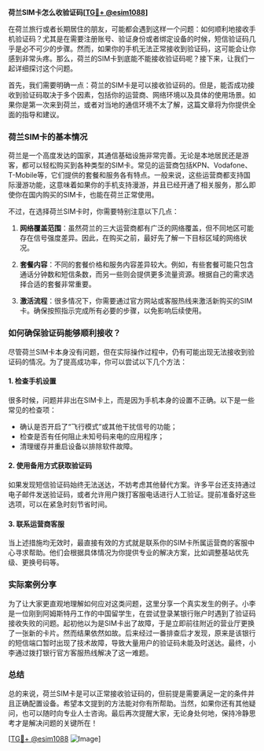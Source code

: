 **荷兰SIM卡怎么收验证码[[TG💪+ @esim1088](https://t.me/s/esim1088)]**

在荷兰旅行或者长期居住的朋友，可能都会遇到这样一个问题：如何顺利地接收手机验证码？尤其是在需要注册账号、验证身份或者绑定设备的时候，短信验证码几乎是必不可少的步骤。然而，如果你的手机无法正常接收到验证码，这可能会让你感到非常头疼。那么，荷兰的SIM卡到底能不能接收验证码呢？接下来，让我们一起详细探讨这个问题。

首先，我们需要明确一点：荷兰的SIM卡是可以接收验证码的。但是，能否成功接收到验证码取决于多个因素，包括你的运营商、网络环境以及具体的使用场景。如果你是第一次来到荷兰，或者对当地的通信环境不太了解，这篇文章将为你提供全面的指导和建议。

### 荷兰SIM卡的基本情况

荷兰是一个高度发达的国家，其通信基础设施非常完善。无论是本地居民还是游客，都可以轻松购买到各种类型的SIM卡。常见的运营商包括KPN、Vodafone、T-Mobile等，它们提供的套餐和服务各有特点。一般来说，这些运营商都支持国际漫游功能，这意味着如果你的手机支持漫游，并且已经开通了相关服务，那么即使你在国内购买的SIM卡，也能在荷兰正常使用。

不过，在选择荷兰SIM卡时，你需要特别注意以下几点：

1. **网络覆盖范围**：虽然荷兰的三大运营商都有广泛的网络覆盖，但不同地区可能存在信号强度差异。因此，在购买之前，最好先了解一下目标区域的网络状况。
   
2. **套餐内容**：不同的套餐价格和服务内容差异较大。例如，有些套餐可能只包含通话分钟数和短信条数，而另一些则会提供更多流量资源。根据自己的需求选择合适的套餐非常重要。

3. **激活流程**：很多情况下，你需要通过官方网站或客服热线来激活新购买的SIM卡。确保按照指示完成所有必要的步骤，以免影响后续使用。

### 如何确保验证码能够顺利接收？

尽管荷兰SIM卡本身没有问题，但在实际操作过程中，仍有可能出现无法接收到验证码的情况。为了提高成功率，你可以尝试以下几个方法：

#### 1. 检查手机设置
很多时候，问题并非出在SIM卡上，而是因为手机本身的设置不正确。以下是一些常见的检查项：
- 确认是否开启了“飞行模式”或其他干扰信号的功能；
- 检查是否有任何阻止未知号码来电的应用程序；
- 清理缓存并重启设备以排除软件故障。

#### 2. 使用备用方式获取验证码
如果发现短信验证码始终无法送达，不妨考虑其他替代方案。许多平台还支持通过电子邮件发送验证码，或者允许用户拨打客服电话进行人工验证。提前准备好这些选项，可以在紧急时刻节省时间。

#### 3. 联系运营商客服
当上述措施均无效时，最直接有效的方式就是联系你的SIM卡所属运营商的客服中心寻求帮助。他们会根据具体情况为你提供专业的解决方案，比如调整基站优先级、更换号码等。

### 实际案例分享

为了让大家更直观地理解如何应对这类问题，这里分享一个真实发生的例子。小李是一位刚到阿姆斯特丹工作的中国留学生，在尝试登录某银行账户时遇到了验证码接收失败的问题。起初他以为是SIM卡出了故障，于是立即前往附近的营业厅更换了一张新的卡片。然而结果依然如故。后来经过一番排查后才发现，原来是该银行的短信端口暂时出现了技术故障，导致大量用户的验证码未能及时送达。最终，小李通过拨打银行官方客服热线解决了这一难题。

### 总结

总的来说，荷兰SIM卡是可以正常接收验证码的，但前提是需要满足一定的条件并且正确配置设备。希望本文提到的方法能对你有所帮助。当然，如果你还有其他疑问，也可以随时向专业人士咨询。最后再次提醒大家，无论身处何地，保持冷静思考才是解决问题的关键所在！

[[TG💪+ @esim1088](https://t.me/s/esim1088) ![Image](https://i.postimg.cc/4NQfJmqS/Snipaste-2025-05-13-00-14-12.png)]